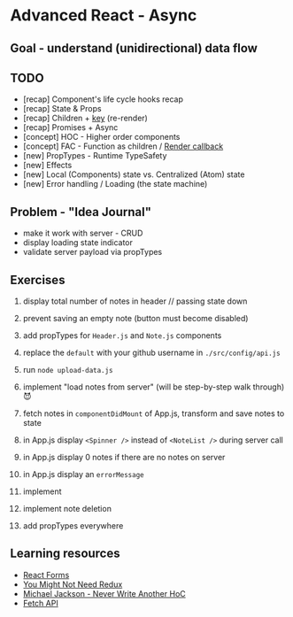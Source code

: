 # Advanced React - Async

## Goal - understand (unidirectional) data flow

## TODO

* [recap] Component's life cycle hooks recap
* [recap] State & Props
* [recap] Children + [key](https://stackoverflow.com/questions/28329382/understanding-unique-keys-for-array-children-in-react-js#28329550) (re-render)
* [recap] Promises + Async
* [concept] HOC - Higher order components
* [concept] FAC - Function as children / [Render callback](http://reactpatterns.com/#render-callback)
* [new] PropTypes - Runtime TypeSafety
* [new] Effects
* [new] Local (Components) state vs. Centralized (Atom) state
* [new] Error handling / Loading (the state machine)

## Problem - "Idea Journal"

* make it work with server - CRUD
* display loading state indicator
* validate server payload via propTypes

## Exercises

1. display total number of notes in header // passing state down
1. prevent saving an empty note (button must become disabled)
1. add propTypes for `Header.js` and `Note.js` components
1. replace the `default` with your github username in `./src/config/api.js`
1. run `node upload-data.js`

1. implement "load notes from server" (will be step-by-step walk through) 😈
1. fetch notes in `componentDidMount` of App.js, transform and save notes to state
1. in App.js display `<Spinner />` instead of `<NoteList />` during server call
1. in App.js display 0 notes if there are no notes on server
1. in App.js display an `errorMessage`
1. implement <EditNoteModal />
1. implement note deletion
1. add propTypes everywhere

## Learning resources

* [React Forms](https://reactjs.org/docs/forms.html)
* [You Might Not Need Redux](https://medium.com/@dan_abramov/you-might-not-need-redux-be46360cf367)
* [Michael Jackson - Never Write Another HoC](https://www.youtube.com/watch?v=BcVAq3YFiuc)
* [Fetch API](https://developer.mozilla.org/en-US/docs/Web/API/Fetch_API)
